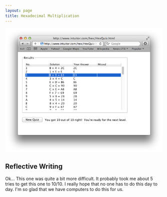 ```yaml
---
layout: page
title: Hexadecimal Multiplication
---
```


![Quiz Results](quiz.png "Quiz Results")

## Reflective Writing

Ok... This one was quite a bit more difficult. It probably took me about 5 tries to get this one to 10/10. I really hope that no one has to do this day to day. I'm so glad that we have computers to do this for us.